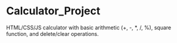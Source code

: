 # Calculator_Project
HTML/CSS/JS calculator with basic arithmetic (+, -, *, /, %), square function, and delete/clear operations.
